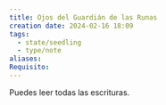 ```yaml
---
title: Ojos del Guardián de las Runas
creation date: 2024-02-16 18:09
tags:
  - state/seedling
  - type/note
aliases: 
Requisito:
---
```

Puedes leer todas las escrituras.
